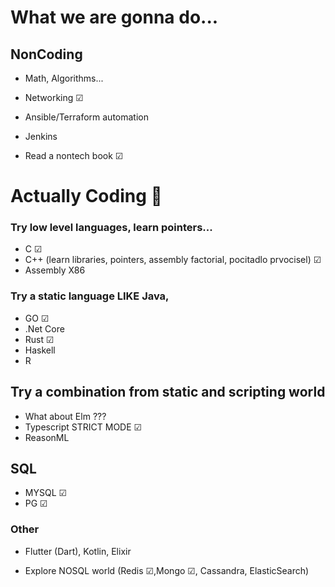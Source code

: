 # What we are gonna do...

## NonCoding
- Math, Algorithms...
- Networking ☑
- Ansible/Terraform automation
- Jenkins

- Read a nontech book ☑


# Actually Coding 🎈

### Try low level languages, learn pointers...
- C ☑
- C++ (learn libraries, pointers, assembly factorial, pocitadlo prvocisel) ☑
- Assembly X86

### Try a static language LIKE Java, 
- GO ☑
- .Net Core
- Rust ☑
- Haskell
- R



## Try a combination from static and scripting world
- What about Elm ???
- Typescript STRICT MODE ☑
- ReasonML


## SQL
- MYSQL ☑
- PG ☑

### Other
- Flutter (Dart), Kotlin, Elixir

- Explore NOSQL world (Redis ☑,Mongo ☑, Cassandra, ElasticSearch)
